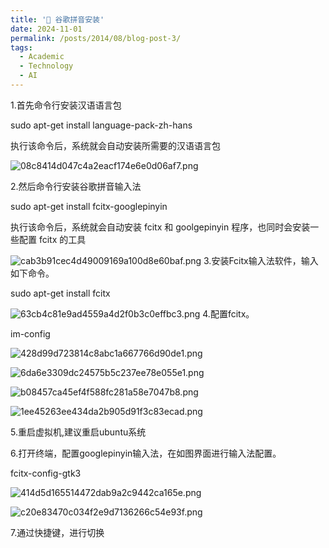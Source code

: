 ```yaml
---
title: '🎉 谷歌拼音安装'
date: 2024-11-01
permalink: /posts/2014/08/blog-post-3/
tags:
  - Academic
  - Technology
  - AI
---
```


1.首先命令行安装汉语语言包

sudo apt-get install language-pack-zh-hans

执行该命令后，系统就会自动安装所需要的汉语语言包


![08c8414d047c4a2eacf174e6e0d06af7.png](https://s2.loli.net/2024/11/01/W2LNHZxudEQAskB.png)

2.然后命令行安装谷歌拼音输入法

sudo apt-get install fcitx-googlepinyin

执行该命令后，系统就会自动安装 fcitx 和 goolgepinyin 程序，也同时会安装一些配置 fcitx 的工具

![cab3b91cec4d49009169a100d8e60baf.png](https://s2.loli.net/2024/11/01/dHWCox9MwGEK6ip.png)
3.安装Fcitx输入法软件，输入如下命令。

sudo apt-get install fcitx


![63cb4c81e9ad4559a4d2f0b3c0effbc3.png](https://s2.loli.net/2024/11/01/DPf4Q1hZqXH8l9y.png)
4.配置fcitx。

im-config


![428d99d723814c8abc1a667766d90de1.png](https://s2.loli.net/2024/11/01/6WMUpidEmN7Qxf2.png)


![6da6e3309dc24575b5c237ee78e055e1.png](https://s2.loli.net/2024/11/01/qaz3xYfL8tc6Tuo.png)


![b08457ca45ef4f588fc281a58e7047b8.png](https://s2.loli.net/2024/11/01/jf2gYxHsUlbkOKZ.png)



![1ee45263ee434da2b905d91f3c83ecad.png](https://s2.loli.net/2024/11/01/kV7lwaUAP3yFn8I.png)

5.重启虚拟机,建议重启ubuntu系统

6.打开终端，配置googlepinyin输入法，在如图界面进行输入法配置。

fcitx-config-gtk3

![414d5d165514472dab9a2c9442ca165e.png](https://s2.loli.net/2024/11/01/aAkZ8MzjIb9BqcF.png)


![c20e83470c034f2e9d7136266c54e93f.png](https://s2.loli.net/2024/11/01/tQrZ6oP81f2ydXT.png)

7.通过快捷键，进行切换
